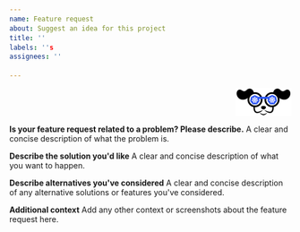 ```yaml
---
name: Feature request
about: Suggest an idea for this project
title: ''
labels: ''s
assignees: ''

---
```


<img src="https://raw.githubusercontent.com/imhotepio/k9salpha/master/assets/k9s_small.png" align="right" width="100" height="auto"/>

<br/>
<br/>
<br/>


**Is your feature request related to a problem? Please describe.**
A clear and concise description of what the problem is.

**Describe the solution you'd like**
A clear and concise description of what you want to happen.

**Describe alternatives you've considered**
A clear and concise description of any alternative solutions or features you've considered.

**Additional context**
Add any other context or screenshots about the feature request here.
